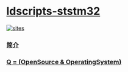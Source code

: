 ﻿# [ldscripts-ststm32](https://github.com/OS-Q/ldscripts-ststm32)

[![sites](http://182.61.61.133/link/resources/OSQ.png)](http://www.OS-Q.com)

### [简介](https://github.com/OS-Q/ldscripts-ststm32/wiki)


### [Q = (OpenSource & OperatingSystem) ](http://www.OS-Q.com)
